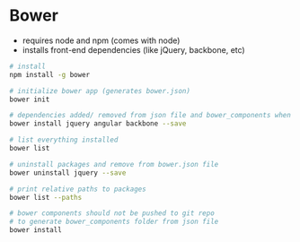 # Bower
- requires node and npm (comes with node)
- installs front-end dependencies (like jQuery, backbone, etc)

```bash
# install
npm install -g bower

# initialize bower app (generates bower.json)
bower init

# dependencies added/ removed from json file and bower_components when using "--save"
bower install jquery angular backbone --save

# list everything installed
bower list

# uninstall packages and remove from bower.json file
bower uninstall jquery --save

# print relative paths to packages
bower list --paths

# bower components should not be pushed to git repo
# to generate bower_components folder from json file
bower install
```
